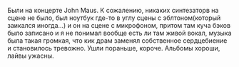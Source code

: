 ---
---
Были на концерте John Maus. К сожалению, никаких синтезаторв на сцене не было, был ноутбук где-то в углу сцены с эблтоном(который заикался иногда...) и он на сцене с микрофоном, притом там куча бэков было записано и я не понимал вообще есть ли там живой вокал, музыка была такая громкая, что кик драм заменял собственное сердцебиение и становилось тревожно. Ушли пораньше, короче. Альбомы хороши, лайвы ужасны.
